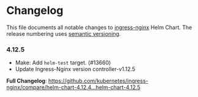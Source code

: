 # Changelog

This file documents all notable changes to [ingress-nginx](https://github.com/kubernetes/ingress-nginx) Helm Chart. The release numbering uses [semantic versioning](http://semver.org).

### 4.12.5

* Make: Add `helm-test` target. (#13660)
* Update Ingress-Nginx version controller-v1.12.5

**Full Changelog**: https://github.com/kubernetes/ingress-nginx/compare/helm-chart-4.12.4...helm-chart-4.12.5
